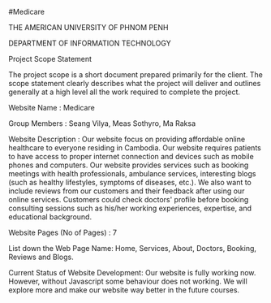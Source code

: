  
#Medicare

      

THE AMERICAN UNIVERSITY OF PHNOM PENH  

DEPARTMENT OF INFORMATION TECHNOLOGY 

  

Project Scope Statement 

The project scope is a short document prepared primarily for the client. The scope statement clearly describes what the project will deliver and outlines generally at a high level all the work required to complete the project. 

  

Website Name                         :  Medicare 

Group Members                      : Seang Vilya, Meas Sothyro, Ma Raksa 

Website Description          : Our website focus on providing affordable online healthcare to everyone residing in Cambodia. Our website requires patients to have access to proper internet connection and devices such as mobile phones and computers. Our website provides services such as booking meetings with health professionals, ambulance services, interesting blogs (such as healthy lifestyles, symptoms of diseases, etc.). We also want to include reviews from our customers and their feedback after using our online services. Customers could check doctors' profile before booking consulting sessions such as his/her working experiences, expertise, and educational background.  

Website Pages (No of Pages) : 7 

List down the Web Page Name: Home, Services, About, Doctors, Booking, Reviews and Blogs.  

Current Status of Website Development: Our website is fully working now. However, without Javascript some behaviour does not working. We will explore more and make our website way better in the future courses. 
 
